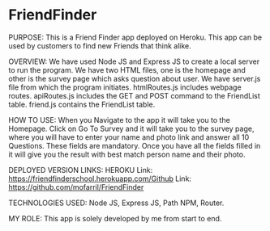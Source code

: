 # FriendFinder

PURPOSE: This is a Friend Finder app deployed on Heroku. This app can be used by customers to find new Friends that think alike.

OVERVIEW: We have used Node JS and Express JS to create a local server to run the program. We have two HTML files, one is the homepage and other is the survey page which asks question about user. We have server.js file from which the program initiates. htmlRoutes.js includes webpage routes. apiRoutes.js includes the GET and POST command to the FriendList table. friend.js contains the FriendList table.

HOW TO USE: When you Navigate to the app it will take you to the Homepage. Click on Go To Survey and it will take you to the survey page, where you will have to enter your name and photo link and answer all 10 Questions. These fields are mandatory. Once you have all the fields filled in it will give you the result with best match person name and their photo.

DEPLOYED VERSION LINKS: HEROKU Link: https://friendfinderschool.herokuapp.com/Github Link: https://github.com/mofarril/FriendFinder

TECHNOLOGIES USED: Node JS, Express JS, Path NPM, Router.

MY ROLE: This app is solely developed by me from start to end.
